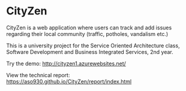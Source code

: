 # CityZen

CityZen is a web application where users can track and add issues regarding their local community (traffic, potholes, vandalism etc.)

This is a university project for the Service Oriented Architecture class, Software Development and Business Integrated Services, 2nd year. 

Try the demo: http://cityzen1.azurewebsites.net/

View the technical report: https://aso930.github.io/CityZen/report/index.html
